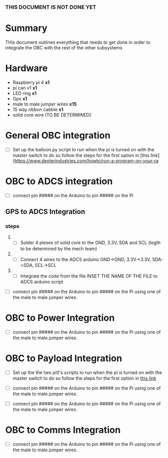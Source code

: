 ### THIS DOCUMENT IS NOT DONE YET
# Summary 
THis document outlines everything that needs to get done in order to integrate the OBC with the rest of the other subsystems

# Hardware
- Raspberry pi 4 **x1**
- pi can v1 **x1**
- LED ring **x1**
- Gps **x1**
- male to male jumper wires **x15**
- 15 way ribbon cabble **x1**
- solid core wire (TO BE DETERMINED)

# General OBC integration
- [ ] Set up the balloon.py script to run when the pi is turned on with the master switch to do so follow the steps for the first option in [this link](https://www.dexterindustries.com/howto/run-a-program-on-your-ra

# OBC to ADCS integration
- [ ] connect pin ##### on the Arduino to pin ##### on the Pi 

## GPS to ADCS Integration
### steps  
1. - [ ]  Solder 4 pieses of solid core to the GND, 3.3V, SDA and SCL (legth to be determined by the mech team)
2. - [ ]  Connect 4 wires to the ADCS arduino GND->GND,  3.3V->3.3V,  SDA->SDA, SCL->SCL
3. - [ ]  Integrate the code from the file INSET THE NAME OF THE FILE to ADCS arduino script
- [ ] connect pin ##### on the Arduino to pin ##### on the Pi using one of the male to male jumper wires.


# OBC to Power Integration
- [ ] connect pin ##### on the Arduino to pin ##### on the Pi using one of the male to male jumper wires.

 
# OBC to  Payload Integration
- [ ] Set up the the two pi0's scripts to  run when the pi is turned on with the master switch to do so follow the steps for the first option in [this link](https://www.dexterindustries.com/howto/run-a-program-on-your-raspberry-pi-at-startup/)
- [ ] connect pin ##### on the Arduino to pin ##### on the Pi using one of the male to male jumper wires.
- [ ] connect pin ##### on the Arduino to pin ##### on the Pi using one of the male to male jumper wires.


# OBC to Comms Integration
- [ ] connect pin ##### on the Arduino to pin ##### on the Pi using one of the male to male jumper wires.
